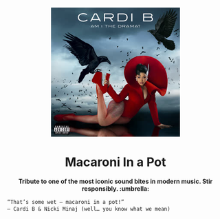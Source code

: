 <p style='text-align: center'> <img src='public/project_logo.jpg'/> </p>
<h1 style='text-align: center'> Macaroni In a Pot </h1>
<p style='text-align: center'><b>Tribute to one of the most iconic sound bites in modern music. Stir responsibly. :umbrella:</b> </p>

    “That’s some wet — macaroni in a pot!”  
    — Cardi B & Nicki Minaj (well… you know what we mean)

